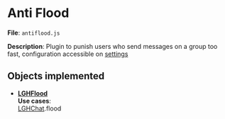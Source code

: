 # Anti Flood

**File**: `antiflood.js`

**Description**: Plugin to punish users who send messages on a group too fast, configuration accessible on [settings](settings.md)


## Objects implemented

- **[LGHFlood](../documentation/GHBot.md/#LGHFlood)**    
**Use cases**:  
[LGHChat](../documentation/GHBot.md#LGHChat).flood 
